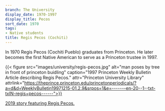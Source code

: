 ```yaml
---
branch: The University
display_date: 1970-1997
display_title: Pecos
sort_date: 1970
tags:
- Native students
title: Regis Pecos (Cochiti)
---
```


In 1970 Regis Pecos (Cochiti Pueblo) graduates from Princeton. He later becomes the first Native American to serve as a Princeton trustee in 1997.


{{< figure src="images/university/regis-pecos.jpg" alt="man poses by tree in front of princeton buidling" caption="1997 Princeton Weekly Bulletin Article describing Regis Pecos." attr="Princeton University Library" attrlink="https://theprince.princeton.edu/princetonperiodicals/?a=d&d=WeeklyBulletin19971215-01.2.9&srpos=1&e=-------en-20--1--txt-txIN-regis+pecos------">}}


[2019 story featuring Regis Pecos.](https://indigenous.princeton.edu/news/dealmaker-how-regis-pecos-77-confronted-history-and-bridged-gap-between-two-communities)
